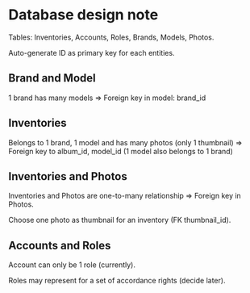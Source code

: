 # Database design note

Tables: Inventories, Accounts, Roles, Brands, Models, Photos.

Auto-generate ID as primary key for each entities.

## Brand and Model
1 brand has many models => Foreign key in model: brand_id

## Inventories
Belongs to 1 brand, 1 model and has many photos (only 1 thumbnail) => Foreign key to album_id, model_id (1 model also belongs to 1 brand)

## Inventories and Photos
Inventories and Photos are one-to-many relationship => Foreign key in Photos.

Choose one photo as thumbnail for an inventory (FK thumbnail_id).

## Accounts and Roles
Account can only be 1 role (currently).

Roles may represent for a set of accordance rights (decide later).